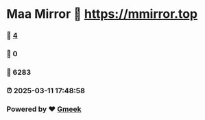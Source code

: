 # Maa Mirror :link: https://mmirror.top 
### :page_facing_up: [4](https://mmirror.top/tag.html) 
### :speech_balloon: 0 
### :hibiscus: 6283 
### :alarm_clock: 2025-03-11 17:48:58 
### Powered by :heart: [Gmeek](https://github.com/Meekdai/Gmeek)
